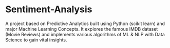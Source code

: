 # Sentiment-Analysis
A project based on Predictive Analytics built using Python (scikit learn) and major Machine Learning Concepts. It explores the famous IMDB dataset (Movie Reviews) and implements various algorithms of ML & NLP with Data Science to gain vital insights.
